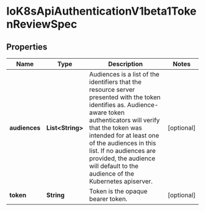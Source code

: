 
# IoK8sApiAuthenticationV1beta1TokenReviewSpec

## Properties
Name | Type | Description | Notes
------------ | ------------- | ------------- | -------------
**audiences** | **List&lt;String&gt;** | Audiences is a list of the identifiers that the resource server presented with the token identifies as. Audience-aware token authenticators will verify that the token was intended for at least one of the audiences in this list. If no audiences are provided, the audience will default to the audience of the Kubernetes apiserver. |  [optional]
**token** | **String** | Token is the opaque bearer token. |  [optional]



